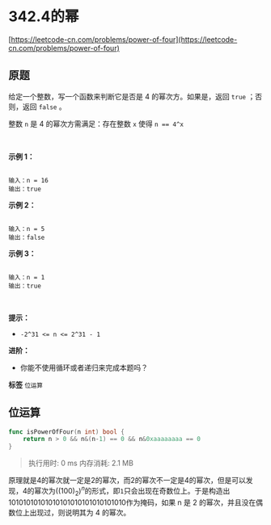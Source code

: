 # 342.4的幂
[https://leetcode-cn.com/problems/power-of-four](https://leetcode-cn.com/problems/power-of-four) 
## 原题
给定一个整数，写一个函数来判断它是否是 4 的幂次方。如果是，返回 `true` ；否则，返回 `false` 。

整数 `n` 是 4 的幂次方需满足：存在整数 `x` 使得 `n == 4^x` 

 

 **示例 1：** 

```

输入：n = 16
输出：true

```
 **示例 2：** 

```

输入：n = 5
输出：false

```
 **示例 3：** 

```

输入：n = 1
输出：true

```
 

 **提示：** 
-  `-2^31 <= n <= 2^31 - 1` 
 

 **进阶：** 
- 你能不使用循环或者递归来完成本题吗？
 
**标签**
`位运算` 


## 位运算
```go
func isPowerOfFour(n int) bool {
	return n > 0 && n&(n-1) == 0 && n&0xaaaaaaaa == 0
}
```
>执行用时: 0 ms
内存消耗: 2.1 MB

原理就是4的幂次就一定是2的幂次，而2的幂次不一定是4的幂次，但是可以发现，4的幂次为$((100)_2)^n$的形式，即`1`只会出现在奇数位上。于是构造出$10101010101010101010101010101010$作为掩码，如果 n 是 2 的幂次，并且没在偶数位上出现过，则说明其为 4 的幂次。
